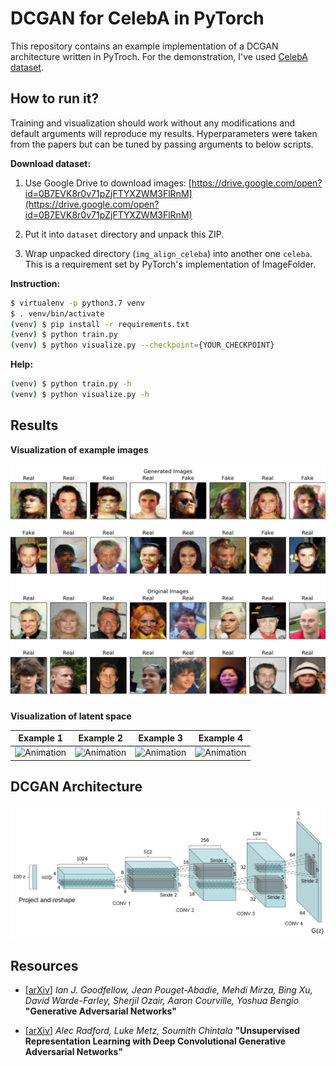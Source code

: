 DCGAN for CelebA in PyTorch
===========================

This repository contains an example implementation of a DCGAN
architecture written in PyTroch. For the demonstration, I've
used [CelebA dataset](http://mmlab.ie.cuhk.edu.hk/projects/CelebA.html).

## How to run it?

Training and visualization should work without any modifications
and default arguments will reproduce my results. Hyperparameters
were taken from the papers but can be tuned by passing arguments
to below scripts.

**Download dataset:**

1. Use Google Drive to download images:
[https://drive.google.com/open?id=0B7EVK8r0v71pZjFTYXZWM3FlRnM](https://drive.google.com/open?id=0B7EVK8r0v71pZjFTYXZWM3FlRnM)

2. Put it into `dataset` directory and unpack this ZIP.

3. Wrap unpacked directory (`img_align_celeba`) into another one `celeba`. This
   is a requirement set by PyTorch's implementation of ImageFolder.

**Instruction:**

```bash
$ virtualenv -p python3.7 venv
$ . venv/bin/activate
(venv) $ pip install -r requirements.txt
(venv) $ python train.py
(venv) $ python visualize.py --checkpoint={YOUR_CHECKPOINT}
```

**Help:**

```bash
(venv) $ python train.py -h
(venv) $ python visualize.py -h
```

## Results

**Visualization of example images**

![Figure](assets/figure.png)

**Visualization of latent space**

Example 1 | Example 2 | Example 3 | Example 4
:---:|:---:|:---:|:---:
![Animation](assets/figure_manipulation_1.gif) | ![Animation](assets/figure_manipulation_2.gif) | ![Animation](assets/figure_manipulation_3.gif) | ![Animation](assets/figure_manipulation_4.gif)



## DCGAN Architecture

![Architecture](assets/architecture.png)

## Resources

* [[arXiv](https://arxiv.org/abs/1406.2661)] _Ian J. Goodfellow,
  Jean Pouget-Abadie, Mehdi Mirza, Bing Xu, David Warde-Farley,
  Sherjil Ozair, Aaron Courville, Yoshua Bengio_
  **"Generative Adversarial Networks"**

* [[arXiv](https://arxiv.org/abs/1511.06434)] _Alec Radford, Luke Metz,
  Soumith Chintala_ **"Unsupervised Representation Learning with Deep
  Convolutional Generative Adversarial Networks"**
